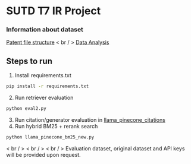# SUTD T7 IR Project

### Information about dataset
[Patent file structure](patent_file_structure.md) < br / >
[Data Analysis](data-analysis.md)


## Steps to run
1. Install requirements.txt
```bash
pip install -r requirements.txt
```
2. Run retriever evaluation
```bash
python eval2.py
```
3. Run citation/generator evaluation in [llama_pinecone_citations](llama_pinecone_citations.ipynb)
4. Run hybrid BM25 + rerank search
```bash
python llama_pinecone_bm25_new.py
```
< br / >
< br / >
< br / >
Evaluation dataset, original dataset and API keys will be provided upon request.